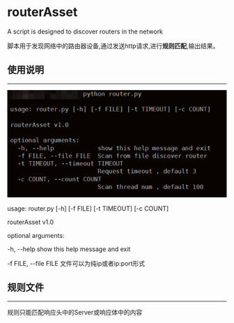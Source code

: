 # routerAsset
A script is designed to discover routers in the network

脚本用于发现网络中的路由器设备,通过发送http请求,进行**规则匹配**,输出结果。

## 使用说明
- - -
![usage.png](https://github.com/lowliness9/routerAsset/blob/master/images/usage.png)

usage: router.py [-h] [-f FILE] [-t TIMEOUT] [-c COUNT]

routerAsset v1.0

optional arguments:  

  -h, --help            show this help message and exit 
 
  -f FILE, --file FILE  文件可以为纯ip或者ip:port形式

## 规则文件
- - -
规则只能匹配响应头中的Server或响应体中的内容






